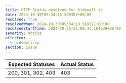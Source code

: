 ```yaml
---
title: HTTP Status resolved for hidewall.io
date: 2024-10-30T09:34:13.569307+00:00
resolved: True
resolvedWhen: 2024-10-30T09:34:13.569321+00:00
resolvedStartTime: 2024-10-25T21:09:43.161639+00:00
severity: notice
affected:
  - hidewall.io
section: issue
---
```


| Expected Statuses | Actual Status  |
|-------------------|----------------|
| 200, 301, 302, 403 | 403 |
